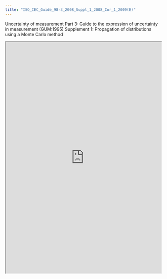 ```yaml
---
title: "ISO_IEC_Guide_98-3_2008_Suppl_1_2008_Cor_1_2009(E)"
---
```


Uncertainty of measurement Part 3: Guide to the expression of uncertainty in measurement (GUM:1995) Supplement 1: Propagation of distributions using a Monte Carlo method

<iframe height="750" width="100%" src="https://ewelton.github.io/ktest/wiki.html#ISO_IEC_Guide_98-3_2008_Suppl_1_2008_Cor_1_2009(E)"></iframe>
